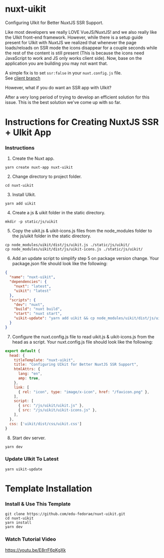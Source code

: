 # nuxt-uikit
Configuring UIkit for Better NuxtJS SSR Support.

Like most developers we really LOVE VueJS/NuxtJS! and we also really like the UIkit front-end framework. However, while there is a setup guide present for UIkit with NuxtJS we realized that whenever the page loads/reloads on SSR mode the icons disappear for a couple seconds while the rest of the content is still present (This is because the icons need JavaScript to work and JS only works client side). Now, base on the application you are building you may not want that.

A simple fix is to set `ssr:false` in your `nuxt.config.js` file.  
See [client branch](https://github.com/edu-fedorae/nuxt-uikit/tree/client)

However, what if you do want an SSR app with UIkit? 

After a very long period of trying to develop an efficient solution for this issue. This is the best solution we've come up with so far.

# Instructions for Creating NuxtJS SSR + UIkit App
### Instructions
1. Create the Nuxt app.
```
yarn create nuxt-app nuxt-uikit
```
2. Change directory to project folder.
```
cd nuxt-uikit
```
3. Install UIkit.
```
yarn add uikit
```
4. Create a js & uikit folder in the static directory.
```
mkdir -p static/js/uikit
```
5. Copy the uikit.js & uikit-icons.js files from the node_modules folder to the js/uikit folder in the static directory.
```
cp node_modules/uikit/dist/js/uikit.js ./static/js/uikit/
cp node_modules/uikit/dist/js/uikit-icons.js ./static/js/uikit/
```
6. Add an update script to simplify step 5 on package version change.
Your package.json file should look like the following:
```json
{
  "name": "nuxt-uikit",
  "dependencies": {
    "nuxt": "latest",
    "uikit": "latest"
  },
  "scripts": {
    "dev": "nuxt",
    "build": "nuxt build",
    "start": "nuxt start",
    "uikit-update": "yarn add uikit && cp node_modules/uikit/dist/js/uikit.js ./static/js/uikit/ && cp node_modules/uikit/dist/js/uikit-icons.js ./static/js/uikit/"
  }
}
```
7. Configure the nuxt.config.js file to read uikit.js & uikit-icons.js from the head as a script.
Your nuxt.config.js file should look like the following:
```js
export default {
  head: {
    titleTemplate: "nuxt-uikit",
    title: "Configuring UIkit for Better NuxtJS SSR Support",
    htmlAttrs: {
      lang: "en",
      amp: true,
    },
    link: [
      { rel: "icon", type: "image/x-icon", href: "/favicon.png" },
    ],
    script: [
      { src: "/js/uikit/uikit.js" },
      { src: "/js/uikit/uikit-icons.js" },
    ],
  },
  css: ['uikit/dist/css/uikit.css']
}
 ```

8. Start dev server.
```
yarn dev
```

### Update UIkit To Latest
```
yarn uikit-update
```

# Template Installation
### Install & Use This Template
```
git clone https://github.com/edu-fedorae/nuxt-uikit.git
cd nuxt-uikit
yarn install
yarn dev
```

### Watch Tutorial Video
https://youtu.be/E8rrF6pKgXk